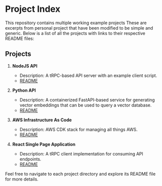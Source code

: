 # Project Index

This repository contains multiple working example projects These are excerpts from personal project that have been modified to be simple and generic. Below is a list of all the projects with links to their respective README files:

## Projects

1. **NodeJS API**
   - Description: A tRPC-based API server with an example client script.
   - [README](./nodejs-api/README.md)

2. **Python API**
   - Description: A containerized FastAPI-based service for generating vector embeddings that can be used to query a vector database.
   - [README](./python-api/README.md)

3. **AWS Infrastructure As Code**
   - Description: AWS CDK stack for managing all things AWS.
   - [README](./infra-as-code/aws-cdk/README.md)

4. **React Single Page Application**
   - Description: A tRPC client implementation for consuming API endpoints.
   - [README](./react-spa/README.md)

Feel free to navigate to each project directory and explore its README file for more details.